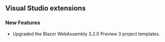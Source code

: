 ##  Visual Studio extensions

###    New Features

- Upgraded the Blazor WebAssembly 3.2.0 Preview 3 project templates.
